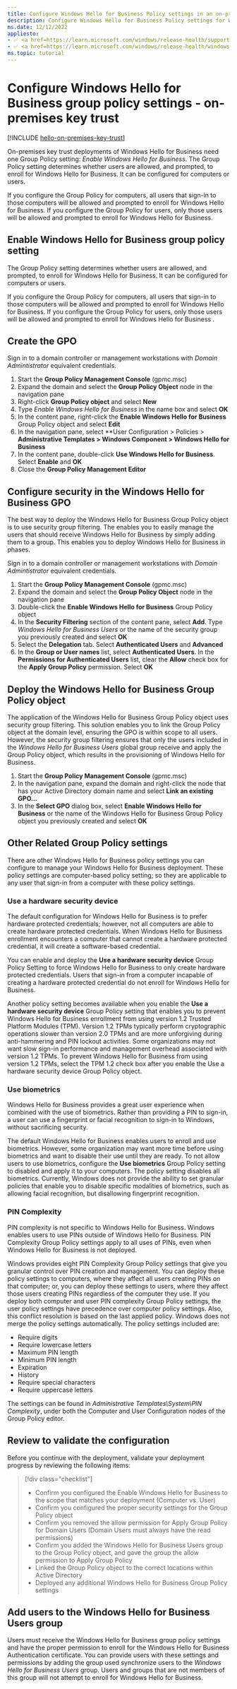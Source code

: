 ```yaml
---
title: Configure Windows Hello for Business Policy settings in an on-premises key trust
description: Configure Windows Hello for Business Policy settings for Windows Hello for Business in an on-premises key trust scenario
ms.date: 12/12/2022
appliesto: 
- ✅ <a href=https://learn.microsoft.com/windows/release-health/supported-versions-windows-client target=_blank>Windows 10 and later</a>
- ✅ <a href=https://learn.microsoft.com/windows/release-health/windows-server-release-info target=_blank>Windows Server 2016 and later</a>
ms.topic: tutorial
---
```

# Configure Windows Hello for Business group policy settings - on-premises key trust

[!INCLUDE [hello-on-premises-key-trust](../../includes/hello-on-premises-key-trust.md)]

On-premises key trust deployments of Windows Hello for Business need one Group Policy setting: *Enable Windows Hello for Business*.
The Group Policy setting determines whether users are allowed, and prompted, to enroll for Windows Hello for Business. It can be configured for computers or users.

If you configure the Group Policy for computers, all users that sign-in to those computers will be allowed and prompted to enroll for Windows Hello for Business. If you configure the Group Policy for users, only those users will be allowed and prompted to enroll for Windows Hello for Business.

## Enable Windows Hello for Business group policy setting

The Group Policy setting determines whether users are allowed, and prompted, to enroll for Windows Hello for Business. It can be configured for computers or users.

If you configure the Group Policy for computers, all users that sign-in to those computers will be allowed and prompted to enroll for Windows Hello for Business. If you configure the Group Policy for users, only those users will be allowed and prompted to enroll for Windows Hello for Business .

## Create the GPO

Sign in to a domain controller or management workstations with *Domain Admintistrator* equivalent credentials.

1. Start the **Group Policy Management Console** (gpmc.msc)
1. Expand the domain and select the **Group Policy Object** node in the navigation pane
1. Right-click **Group Policy object** and select **New**
1. Type *Enable Windows Hello for Business* in the name box and select **OK**
1. In the content pane, right-click the **Enable Windows Hello for Business** Group Policy object and select **Edit**
1. In the navigation pane, select **User Configuration > Policies > **Administrative Templates > Windows Component > Windows Hello for Business**
1. In the content pane, double-click **Use Windows Hello for Business**. Select **Enable** and **OK**
1. Close the **Group Policy Management Editor**

## Configure security in the Windows Hello for Business GPO

The best way to deploy the Windows Hello for Business Group Policy object is to use security group filtering. The enables you to easily manage the users that should receive Windows Hello for Business by simply adding them to a group. This enables you to deploy Windows Hello for Business in phases.

Sign in to a domain controller or management workstations with *Domain Admintistrator* equivalent credentials.

1. Start the **Group Policy Management Console** (gpmc.msc)
1. Expand the domain and select the **Group Policy Object** node in the navigation pane
1. Double-click the **Enable Windows Hello for Business** Group Policy object
1. In the **Security Filtering** section of the content pane, select **Add**.  Type *Windows Hello for Business Users* or the name of the security group you previously created and select **OK**
1. Select the **Delegation** tab. Select **Authenticated Users** and **Advanced**
1. In the **Group or User names** list, select **Authenticated Users**.  In the **Permissions for Authenticated Users** list, clear the **Allow** check box for the **Apply Group Policy** permission. Select **OK**

## Deploy the Windows Hello for Business Group Policy object

The application of the Windows Hello for Business Group Policy object uses security group filtering. This solution enables you to link the Group Policy object at the domain level, ensuring the GPO is within scope to all users. However, the security group filtering ensures that only the users included in the *Windows Hello for Business Users* global group receive and apply the Group Policy object, which results in the provisioning of Windows Hello for Business.

1. Start the **Group Policy Management Console** (gpmc.msc)
1. In the navigation pane, expand the domain and right-click the node that has your Active Directory domain name and select **Link an existing GPO…**
1. In the **Select GPO** dialog box, select **Enable Windows Hello for Business** or the name of the Windows Hello for Business Group Policy object you previously created and select **OK**

## Other Related Group Policy settings

There are other Windows Hello for Business policy settings you can configure to manage your Windows Hello for Business deployment.  These policy settings are computer-based policy setting; so they are applicable to any user that sign-in from a computer with these policy settings. 

### Use a hardware security device

The default configuration for Windows Hello for Business is to prefer hardware protected credentials; however, not all computers are able to create hardware protected credentials. When Windows Hello for Business enrollment encounters a computer that cannot create a hardware protected credential, it will create a software-based credential.

You can enable and deploy the **Use a hardware security device** Group Policy Setting to force Windows Hello for Business to only create hardware protected credentials. Users that sign-in from a computer incapable of creating a hardware protected credential do not enroll for Windows Hello for Business.

Another policy setting becomes available when you enable the **Use a hardware security device** Group Policy setting that enables you to prevent Windows Hello for Business enrollment from using version 1.2 Trusted Platform Modules (TPM). Version 1.2 TPMs typically perform cryptographic operations slower than version 2.0 TPMs and are more unforgiving during anti-hammering and PIN lockout activities. Some organizations may not want slow sign-in performance and management overhead associated with version 1.2 TPMs. To prevent Windows Hello for Business from using version 1.2 TPMs, select the TPM 1.2 check box after you enable the Use a hardware security device Group Policy object.

### Use biometrics

Windows Hello for Business provides a great user experience when combined with the use of biometrics.  Rather than providing a PIN to sign-in, a user can use a fingerprint or facial recognition to sign-in to Windows, without sacrificing security.  

The default Windows Hello for Business enables users to enroll and use biometrics. However, some organization may want more time before using biometrics and want to disable their use until they are ready. To not allow users to use biometrics, configure the **Use biometrics** Group Policy setting to disabled and apply it to your computers. The policy setting disables all biometrics. Currently, Windows does not provide the ability to set granular policies that enable you to disable specific modalities of biometrics, such as allowing facial recognition, but disallowing fingerprint recognition.

### PIN Complexity

PIN complexity is not specific to Windows Hello for Business. Windows enables users to use PINs outside of Windows Hello for Business. PIN Complexity Group Policy settings apply to all uses of PINs, even when Windows Hello for Business is not deployed.

Windows provides eight PIN Complexity Group Policy settings that give you granular control over PIN creation and management. You can deploy these policy settings to computers, where they affect all users creating PINs on that computer; or, you can deploy these settings to users, where they affect those users creating PINs regardless of the computer they use. If you deploy both computer and user PIN complexity Group Policy settings, the user policy settings have precedence over computer policy settings. Also, this conflict resolution is based on the last applied policy. Windows does not merge the policy settings automatically. The policy settings included are:

- Require digits
- Require lowercase letters
- Maximum PIN length
- Minimum PIN length
- Expiration
- History
- Require special characters
- Require uppercase letters

The settings can be found in *Administrative Templates\System\PIN Complexity*, under both the Computer and User Configuration nodes of the Group Policy editor.

## Review to validate the configuration

Before you continue with the deployment, validate your deployment progress by reviewing the following items:

> [!div class="checklist"]
> * Confirm you configured the Enable Windows Hello for Business to the scope that matches your deployment (Computer vs. User)
> * Confirm you configured the proper security settings for the Group Policy object   
> * Confirm you removed the allow permission for Apply Group Policy for Domain Users (Domain Users must always have the read permissions)
> * Confirm you added the Windows Hello for Business Users group to the Group Policy object, and gave the group the allow permission to Apply Group Policy
> * Linked the Group Policy object to the correct locations within Active Directory
> * Deployed any additional Windows Hello for Business Group Policy settings

## Add users to the Windows Hello for Business Users group

Users must receive the Windows Hello for Business group policy settings and have the proper permission to enroll for the Windows Hello for Business Authentication certificate. You can provide users with these settings and permissions by adding the group used synchronize users to the *Windows Hello for Business Users* group. Users and groups that are not members of this group will not attempt to enroll for Windows Hello for Business.